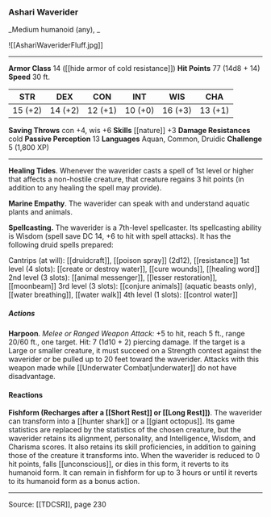 ### Ashari Waverider
_Medium humanoid (any), _

![[AshariWaveriderFluff.jpg]]




---

**Armor Class** 14 ([[hide armor of cold resistance]])
**Hit Points** 77 (14d8 + 14)
**Speed** 30 ft.

| STR     | DEX     | CON     | INT     | WIS     | CHA     |
|---------|---------|---------|---------|---------|---------|
| 15 (+2) | 14 (+2) | 12 (+1) | 10 (+0) | 16 (+3) | 13 (+1) |

**Saving Throws** con +4, wis +6
**Skills** [[nature]] +3
**Damage Resistances** cold
**Passive Perception** 13
**Languages** Aquan, Common, Druidic
**Challenge** 5 (1,800 XP)

---

**Healing Tides**. Whenever the waverider casts a spell of 1st level or higher that affects a non-hostile creature, that creature regains 3 hit points (in addition to any healing the spell may provide).

**Marine Empathy**. The waverider can speak with and understand aquatic plants and animals.

**Spellcasting.** The waverider is a 7th-level spellcaster. Its spellcasting ability is Wisdom (spell save DC 14, +6 to hit with spell attacks). It has the following druid spells prepared:

Cantrips (at will): [[druidcraft]], [[poison spray]] (2d12), [[resistance]]
1st level (4 slots): [[create or destroy water]], [[cure wounds]], [[healing word]]
2nd level (3 slots): [[animal messenger]], [[lesser restoration]], [[moonbeam]]
3rd level (3 slots): [[conjure animals]] (aquatic beasts only), [[water breathing]], [[water walk]]
4th level (1 slots): [[control water]]

##### Actions
**Harpoon**. _Melee or Ranged Weapon Attack:_ +5 to hit, reach 5 ft., range 20/60 ft., one target. Hit: 7 (1d10 + 2) piercing damage. If the target is a Large or smaller creature, it must succeed on a Strength contest against the waverider or be pulled up to 20 feet toward the waverider. Attacks with this weapon made while [[Underwater Combat|underwater]] do not have disadvantage.

#### Reactions
**Fishform (Recharges after a [[Short Rest]] or [[Long Rest]])**. The waverider can transform into a [[hunter shark]] or a [[giant octopus]]. Its game statistics are replaced by the statistics of the chosen creature, but the waverider retains its alignment, personality, and Intelligence, Wisdom, and Charisma scores. It also retains its skill proficiencies, in addition to gaining those of the creature it transforms into. When the waverider is reduced to 0 hit points, falls [[unconscious]], or dies in this form, it reverts to its humanoid form. It can remain in fishform for up to 3 hours or until it reverts to its humanoid form as a bonus action.


---

Source: [[TDCSR]], page 230